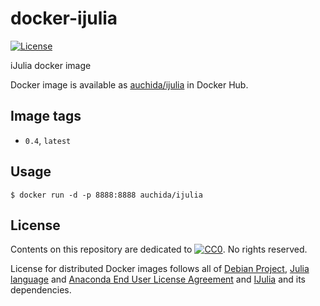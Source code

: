 # docker-ijulia

[![License](https://img.shields.io/github/license/uchida/docker-ijulia.svg?maxAge=2592000)](https://tldrlegal.com/license/creative-commons-cc0-1.0-universal)

iJulia docker image

Docker image is available as [auchida/ijulia](https://hub.docker.com/r/auchida/ijulia/) in Docker Hub.

## Image tags

- `0.4`, `latest`

## Usage

```console
$ docker run -d -p 8888:8888 auchida/ijulia
```

## License

Contents on this repository are dedicated to 
[![CC0](http://i.creativecommons.org/p/zero/1.0/80x15.png "CC0")](https://creativecommons.org/publicdomain/zero/1.0/).
No rights reserved.

License for distributed Docker images follows all of [Debian Project](https://www.debian.org/legal/licenses/),
[Julia language](https://github.com/JuliaLang/julia/blob/master/LICENSE.md)
and [Anaconda End User License Agreement](https://docs.continuum.io/anaconda/eula) and
[IJulia](https://github.com/JuliaLang/IJulia.jl/blob/master/LICENSE.md) and its dependencies.
